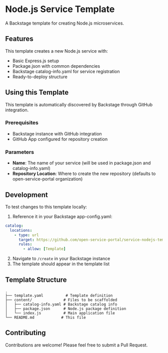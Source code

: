 # Node.js Service Template

A Backstage template for creating Node.js microservices.

## Features

This template creates a new Node.js service with:
- Basic Express.js setup
- Package.json with common dependencies
- Backstage catalog-info.yaml for service registration
- Ready-to-deploy structure

## Using this Template

This template is automatically discovered by Backstage through GitHub integration.

### Prerequisites
- Backstage instance with GitHub integration
- GitHub App configured for repository creation

### Parameters

- **Name**: The name of your service (will be used in package.json and catalog-info.yaml)
- **Repository Location**: Where to create the new repository (defaults to open-service-portal organization)

## Development

To test changes to this template locally:

1. Reference it in your Backstage app-config.yaml:
```yaml
catalog:
  locations:
    - type: url
      target: https://github.com/open-service-portal/service-nodejs-template/blob/main/template.yaml
      rules:
        - allow: [Template]
```

2. Navigate to `/create` in your Backstage instance
3. The template should appear in the template list

## Template Structure

```
.
├── template.yaml          # Template definition
├── content/              # Files to be scaffolded
│   ├── catalog-info.yaml # Backstage catalog info
│   ├── package.json      # Node.js package definition
│   └── index.js          # Main application file
└── README.md            # This file
```

## Contributing

Contributions are welcome! Please feel free to submit a Pull Request.